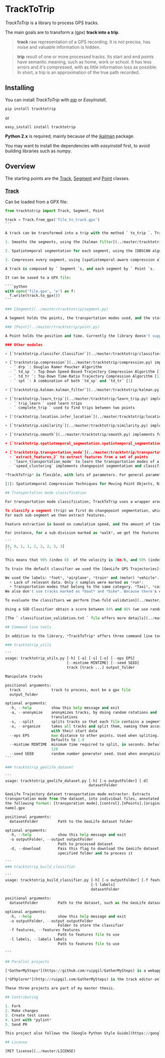 # TrackToTrip
*TrackToTrip* is a library to process GPS tracks.

The main goals are to transform a (gpx) **track into a trip**.

> **track**
> raw representation of a GPS recording. It is not precise, has noise and valuable information is hidden.


> **trip**
> result of one or more processed tracks. Its start and end points have semantic meaning, such as home, work or school. It has less errors and it's compressed, with as little information loss as possible. In short, a trip is an approximation of the true path recorded.

## Installing

You can install *TrackToTrip* with *[pip](https://pypi.python.org/pypi/tracktotrip)* or *EasyInstall*,

```
pip install tracktotrip
```

or

```
easy_install install tracktotrip
```

**Python 2.x** is required, mainly because of the [ikalman](https://github.com/ruipgil/ikalman) package.

You may want to install the dependencies with *easyinstall* first, to avoid building libraries such as *numpy*.

## Overview

The starting points are the [Track](../master/tracktotrip/track.py), [Segment](../master/tracktotrip/segment.py) and [Point](../master/tracktotrip/point.py) classes.

### [Track](../master/tracktotrip/track.py)

Can be loaded from a GPX file:

````python
from tracktotrip import Track, Segment, Point

track = Track.from_gpx('file_to_track.gpx')
```

A track can be transformed into a trip with the method ` to_trip `. Transforming a track into a trip executes the following steps:

1. Smooths the segments, using the [kalman filter](../master/tracktotrip/smooth.py)

2. Spatiotemporal segmentation for each segment, using the [DBSCAN algorithm](../master/tracktotrip/spatiotemporal_segmentation.py) to find spatiotemporal clusters

3. Compresses every segment, using [spatiotemporal-aware compression algorithm](../master/tracktotrip/compression.py)

A track is composed by ` Segment `s, and each segment by ` Point `s.

It can be saved to a GPX file:

````python
with open('file.gpx', 'w') as f:
  f.write(track.to_gpx())
```

### [Segment](../master/tracktotrip/segment.py)

A Segment holds the points, the transportation modes used, and the start and end semantic locations.

### [Point](../master/tracktotrip/point.py)

A Point holds the position and time. Currently the library doesn't support elevation.

### Other modules

+ [`tracktotrip.classifer.Classifier`](../master/tracktotrip/classifier.py) provides a wrapper around the [sklearn](http://scikit-learn.org/) classifiers.

+ [`tracktotrip.compression`](../master/tracktotrip/compression.py) implements path compression algorithm, such as:
  - ` drp `: Douglas Ramer Peucker Algorithm
  - ` td_sp `: Top-Down Speed-Based Trajectory Compression Algorithm [1]
  - ` td_tr `: Top-Down Time-Ratio Trajectory Compression Algorithm [1]
  - ` spt `: A combination of both `td_sp` and `td_tr` [1]

+ [`tracktotrip.kalman.kalman_filter`](../master/tracktotrip/kalman.py) executes the kalman filter in a list of point

+ [`tracktotrip.learn_trip`](../master/tracktotrip/learn_trip.py) implements
  - ` trip_learn ` used learn trips
  - ` complete_trip ` used to find trips between two points

+ [`tracktotrip.location.infer_location`](../master/tracktotrip/location.py) uses known locations, and web APIs such as Google's and Foursquare's.

+ [`tracktotrip.similarity`](../master/tracktotrip/similarity.py) implements function to find similarity between two ` Segment `s

+ [`tracktotrip.smooth`](../master/tracktotrip/smooth.py) implements functions mitigate kalman's lack of precision in the first predictions

+ [`tracktotrip.spatiotemporal_segmentation.spatiotemporal_segmentation`](../master/tracktotrip/spatiotemporal_segmentation.py) uses the DBSCAN algorithm to perform spatiotemporal segmentation

+ [`tracktotrip.transportation_mode`](../master/tracktotrip/transportation_mode.py) implements transportation learning and prediction functions, such as:
  - `extract_features_2` to extract features from a set of points
  - `learn_transportation_mode` to learn the transportation modes of a track
  - `speed_clustering` implements changepoint segmentation and classifies sub-segments between changepoints

*TrackToTrip* is flexible, with lots of parameters. For general parameters, refer to [` processmysteps.default_config `](https://github.com/ruipgil/ProcessMySteps/blob/master/processmysteps/default_config.py)

[1]: Spatiotemporal Compression Techniques for Moving Point Objects, Nirvana Meratnia and Rolf A. de By, 2004, in Advances in Database Technology - EDBT 2004: 9th International Conference on Extending Database Technology, Heraklion, Crete, Greece, March 14-18, 2004

## Transportation mode classification

For transportation mode classification, TrackToTrip uses a wrapper around sklearn's classifiers. We consider two different classifiers: the [Stochastic Gradient Descent Classifier](http://scikit-learn.org/stable/modules/generated/sklearn.linear_model.SGDClassifier.html#sklearn.linear_model.SGDClassifier), and [CART Decision Tree Classifier](http://scikit-learn.org/stable/modules/generated/sklearn.tree.DecisionTreeClassifier.html#sklearn.tree.DecisionTreeClassifier), both implemented by [sklearn](http://scikit-learn.org/).

To classify a segment (trip) we first do changepoint segmentation, which sub-divides a segment into points where there was a change in mean the absolute velocity difference.
For each sub-segment we then extract features.

Feature extraction is based on cumulative speed, and the amount of time spent at them. We create a [histogram](../master/docs/histogram.pdf), where the bins the velocity (rounded) and the bin values are the percentage of time spent at a certain velocity (bin 10 is 10km/h). Then we create a [cumulative histogram](../master/docs/cum_histograms.pdf), and extract the velocities where the cumulative value surpasses 10, 20 to 90% of the time.

For instance, for a sub-division marked as *walk*, we get the features:

```
[0, 0, 1, 1, 2, 2, 2, 3, 3]
```

This means that 90% (index 8)  of the velocity is 3km/h, and 50% (index 4) of the sub-division was spent below 2km/h.

To train the default classifier we used the [GeoLife GPS Trajectories](https://www.microsoft.com/en-us/download/details.aspx?id=52367) dataset. We provide command line scripts to download the dataset and transform it to GPX.

We used the labels: *foot*, *airplane*, *train* and (motor) *vehicle*. The foot label includes data marked as *run* and *walk*. The train label is composed of data marked as *train* and *subway*. And the *vehicle* label is the combination of *taxi*, *bus*, *motorcycle* and *car* samples. We compressed the possible labels because of two factors:
  + Lack of relevant data. Only 4 samples were marked as *run*;
  + Transportation modes that belong to the same category. *Taxi*, *car* and *bus* are similar transportation modes, with a similar feature set.
We also don't use tracks marked as *boat* and *bike*. Because there's only seven *boat* samples, and because *bike* features are reduce the quality of classification and is rarely used by us.

To evaluate the classifiers we perform [two-fold validation](../master/scripts/two_fold_validation.py) with a 50% split of the data.

Using a SGD Classifier obtain a score between 84% and 86% (we use random permutation during training). Using a decision tree we obtain a score of 83%. These values drop to around 70% using the *bike* labels.

[The ` classification_validation.txt ` file offers more details](../master/docs/classifier_validation.txt).

## Command line tools

In addition to the library, *TrackToTrip* offers three command line tools outside of the library to manipulate GPS tracks and to generate classifier.

### tracktotrip_utils

```
usage: tracktotrip_utils.py [-h] [-a] [-s] [-o] [--eps EPS]
                            [--mintime MINTIME] [--seed SEED]
                            track [track ...] output_folder

Manipulate tracks

positional arguments:
  track              track to process, must be a gpx file
  output_folder

optional arguments:
  -h, --help         show this help message and exit
  -a, --anonymize    anonymizes tracks, by doing random rotations and
                     translations
  -s, --split        splits tracks so that each file contains a segment
  -o, --organize     takes all tracks and split them, naming them according
                     with their start date
  --eps EPS          max distance to other points. Used when spliting.
                     Defaults to 1.0
  --mintime MINTIME  minimum time required to split, in seconds. Defaults to
                     120
  --seed SEED        random number generator seed. Used when anonymizing
```

### tracktotrip_geolife_dataset

```
usage: tracktotrip_geolife_dataset.py [-h] [-o outputFolder] [-d]
                                      datasetFolder

GeoLife Trajectory dataset transportation mode extractor. Extracts
transportation mode from the dataset, into individual files, annotated with
the following format: [transporation mode].[control].[nPoints].[original file
name].gpx

positional arguments:
  datasetFolder         Path to the GeoLife dataset folder

optional arguments:
  -h, --help            show this help message and exit
  -o outputFolder, --output outputFolder
                        Path to processed dataset
  -d, --download        Pass this flag to download the GeoLife dataset to the
                        specified folder and to process it

```
### tracktotrip_build_classifier

```
usage: tracktotrip_build_classifier.py [-h] [-o outputFolder] [-f features]
                                       [-l labels]
                                       datasetFolder

positional arguments:
  datasetFolder         Path to the dataset, such as the GeoLife dataset

optional arguments:
  -h, --help            show this help message and exit
  -o outputFolder, --output outputFolder
                        Folder to store the classifier
  -f features, --features features
                        Path to features file to use
  -l labels, --labels labels
                        Path to features file to use

```

## Parallel projects

[*GatherMySteps*](https://github.com/ruipgil/GatherMySteps) is a webapp, that doubles as a track editor and semantic annotator. It is supported by [*ProcessMySteps*](https://github.com/ruipgil/ProcessMySteps), a python backend application that uses *TrackToTrip*.

[*GPXplorer*](http://ruipgil.com/GatherMySteps) is the track editor-only fork of [*GatherMySteps*](https://github.com/ruipgil/GatherMySteps)

These three projects are part of my master thesis.

## Contributing

1. Fork
2. Make changes
3. Create test cases
4. Lint with *pylint*
5. Send PR

This project also follows the [Google Python Style Guide](https://google.github.io/styleguide/pyguide.html).

## License

[MIT license](../master/LICENSE)
